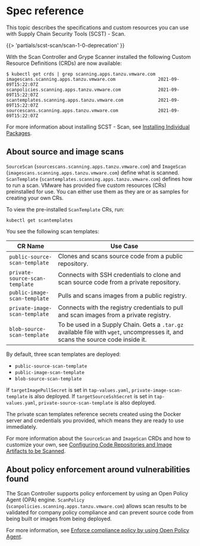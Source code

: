 # Spec reference

This topic describes the specifications and custom resources you can use with Supply Chain Security
Tools (SCST) - Scan.

{{> 'partials/scst-scan/scan-1-0-deprecation' }}

With the Scan Controller and Grype Scanner installed the following Custom Resource Definitions
(CRDs) are now available:

```console
$ kubectl get crds | grep scanning.apps.tanzu.vmware.com
imagescans.scanning.apps.tanzu.vmware.com                2021-09-09T15:22:07Z
scanpolicies.scanning.apps.tanzu.vmware.com              2021-09-09T15:22:07Z
scantemplates.scanning.apps.tanzu.vmware.com             2021-09-09T15:22:07Z
sourcescans.scanning.apps.tanzu.vmware.com               2021-09-09T15:22:07Z
```

For more information about installing SCST - Scan, see
[Installing Individual Packages](../install-online/components.hbs.md#install-scst-scan).

## <a id="about-src-and-image-scans"></a> About source and image scans

`SourceScan` (`sourcescans.scanning.apps.tanzu.vmware.com`) and `ImageScan`
(`imagescans.scanning.apps.tanzu.vmware.com`) define what is scanned. `ScanTemplate`
(`scantemplates.scanning.apps.tanzu.vmware.com`) defines how to run a scan. VMware has provided five
custom resources (CRs) preinstalled for use. You can either use them as they are or as samples for
creating your own CRs.

To view the pre-installed `ScanTemplate` CRs, run:

```console
kubectl get scantemplates
```

You see the following scan templates:

| CR Name                        | Use Case                                                                                                                         |
|--------------------------------|----------------------------------------------------------------------------------------------------------------------------------|
| `public-source-scan-template`  | Clones and scans source code from a public repository.                                                                           |
| `private-source-scan-template` | Connects with SSH credentials to clone and scan source code from a private repository.                                           |
| `public-image-scan-template`   | Pulls and scans images from a public registry.                                                                                   |
| `private-image-scan-template`  | Connects with the registry credentials to pull and scan images from a private registry.                                          |
| `blob-source-scan-template`    | To be used in a Supply Chain. Gets a `.tar.gz` available file with `wget`, uncompresses it, and scans the source code inside it. |

By default, three scan templates are deployed:

- `public-source-scan-template`
- `public-image-scan-template`
- `blob-source-scan-template`

If `targetImagePullSecret` is set in `tap-values.yaml`, `private-image-scan-template` is also
deployed. If `targetSourceSshSecret` is set in `tap-values.yaml`, `private-source-scan-template` is
also deployed.

The private scan templates reference secrets created using the Docker server and credentials you
provided, which means they are ready to use immediately.

For more information about the `SourceScan` and `ImageScan` CRDs and how to customize your own, see
[Configuring Code Repositories and Image Artifacts to be Scanned](scan-crs.hbs.md).

## <a id="policy-enforcement-vuln"></a> About policy enforcement around vulnerabilities found

The Scan Controller supports policy enforcement by using an Open Policy Agent (OPA) engine.
`ScanPolicy` (`scanpolicies.scanning.apps.tanzu.vmware.com`) allows scan results to be validated for
company policy compliance and can prevent source code from being built or images from being
deployed.

For more information, see
[Enforce compliance policy by using Open Policy Agent](policies.hbs.md).
